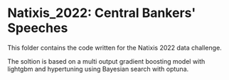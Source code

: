 # Natixis_2022: Central Bankers' Speeches

This folder contains the code written for the Natixis 2022 data challenge. 

The soltion is based on a multi output gradient boosting model with lightgbm and hypertuning using Bayesian search with optuna.
